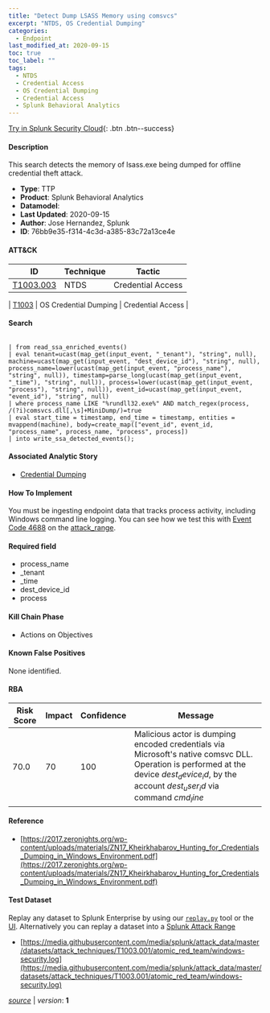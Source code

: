 ```yaml
---
title: "Detect Dump LSASS Memory using comsvcs"
excerpt: "NTDS, OS Credential Dumping"
categories:
  - Endpoint
last_modified_at: 2020-09-15
toc: true
toc_label: ""
tags:
  - NTDS
  - Credential Access
  - OS Credential Dumping
  - Credential Access
  - Splunk Behavioral Analytics
---
```




[Try in Splunk Security Cloud](https://www.splunk.com/en_us/cyber-security.html){: .btn .btn--success}

#### Description

This search detects the memory of lsass.exe being dumped for offline credential theft attack.

- **Type**: TTP
- **Product**: Splunk Behavioral Analytics
- **Datamodel**: 
- **Last Updated**: 2020-09-15
- **Author**: Jose Hernandez, Splunk
- **ID**: 76bb9e35-f314-4c3d-a385-83c72a13ce4e


#### ATT&CK

| ID          | Technique   | Tactic         |
| ----------- | ----------- |--------------- |
| [T1003.003](https://attack.mitre.org/techniques/T1003/003/) | NTDS | Credential Access |



| [T1003](https://attack.mitre.org/techniques/T1003/) | OS Credential Dumping | Credential Access |





#### Search

```

| from read_ssa_enriched_events() 
| eval tenant=ucast(map_get(input_event, "_tenant"), "string", null), machine=ucast(map_get(input_event, "dest_device_id"), "string", null), process_name=lower(ucast(map_get(input_event, "process_name"), "string", null)), timestamp=parse_long(ucast(map_get(input_event, "_time"), "string", null)), process=lower(ucast(map_get(input_event, "process"), "string", null)), event_id=ucast(map_get(input_event, "event_id"), "string", null) 
| where process_name LIKE "%rundll32.exe%" AND match_regex(process, /(?i)comsvcs.dll[,\s]+MiniDump/)=true 
| eval start_time = timestamp, end_time = timestamp, entities = mvappend(machine), body=create_map(["event_id", event_id, "process_name", process_name, "process", process]) 
| into write_ssa_detected_events();
```

#### Associated Analytic Story
* [Credential Dumping](/stories/credential_dumping)


#### How To Implement
You must be ingesting endpoint data that tracks process activity, including Windows command line logging. You can see how we test this with [Event Code 4688](https://www.ultimatewindowssecurity.com/securitylog/encyclopedia/event.aspx?eventID=4688a) on the [attack_range](https://github.com/splunk/attack_range/blob/develop/ansible/roles/windows_common/tasks/windows-enable-4688-cmd-line-audit.yml).

#### Required field
* process_name
* _tenant
* _time
* dest_device_id
* process


#### Kill Chain Phase
* Actions on Objectives


#### Known False Positives
None identified.


#### RBA

| Risk Score  | Impact      | Confidence   | Message      |
| ----------- | ----------- |--------------|--------------|
| 70.0 | 70 | 100 | Malicious actor is dumping encoded credentials via Microsoft&#39;s native comsvc DLL. Operation is performed at the device $dest_device_id$, by the account $dest_user_id$ via command $cmd_line$ |




#### Reference

* [https://2017.zeronights.org/wp-content/uploads/materials/ZN17_Kheirkhabarov_Hunting_for_Credentials_Dumping_in_Windows_Environment.pdf](https://2017.zeronights.org/wp-content/uploads/materials/ZN17_Kheirkhabarov_Hunting_for_Credentials_Dumping_in_Windows_Environment.pdf)



#### Test Dataset
Replay any dataset to Splunk Enterprise by using our [`replay.py`](https://github.com/splunk/attack_data#using-replaypy) tool or the [UI](https://github.com/splunk/attack_data#using-ui).
Alternatively you can replay a dataset into a [Splunk Attack Range](https://github.com/splunk/attack_range#replay-dumps-into-attack-range-splunk-server)

* [https://media.githubusercontent.com/media/splunk/attack_data/master/datasets/attack_techniques/T1003.001/atomic_red_team/windows-security.log](https://media.githubusercontent.com/media/splunk/attack_data/master/datasets/attack_techniques/T1003.001/atomic_red_team/windows-security.log)


[*source*](https://github.com/splunk/security_content/tree/develop/detections/endpoint/detect_dump_lsass_memory_using_comsvcs.yml) \| *version*: **1**